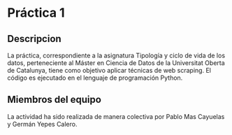 # Práctica 1
## Descripcion
La práctica, correspondiente a la asignatura Tipología y ciclo de vida de los datos, perteneciente al Máster en Ciencia de Datos de la Universitat Oberta de Catalunya, tiene como objetivo aplicar técnicas de web scraping. El código es ejecutado en el lenguaje de programación Python.
## Miembros del equipo
La actividad ha sido realizada de manera colectiva por Pablo Mas Cayuelas y Germán Yepes Calero.

